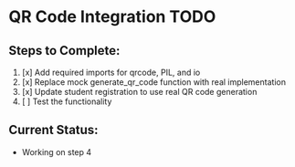 # QR Code Integration TODO

## Steps to Complete:
1. [x] Add required imports for qrcode, PIL, and io
2. [x] Replace mock generate_qr_code function with real implementation
3. [x] Update student registration to use real QR code generation
4. [ ] Test the functionality

## Current Status:
- Working on step 4
